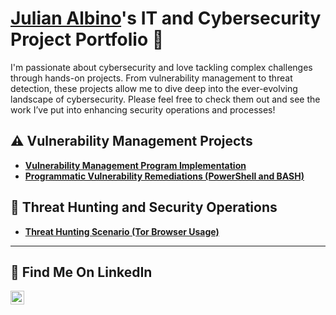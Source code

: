 # <a href="https://https://www.linkedin.com/in/julian-albino-cyber/">Julian Albino</a>'s IT and Cybersecurity Project Portfolio 🔐

I'm passionate about cybersecurity and love tackling complex challenges through hands-on projects. From vulnerability management to threat detection, these projects allow me to dive deep into the ever-evolving landscape of cybersecurity. Please feel free to check them out and see the work I’ve put into enhancing security operations and processes!


## ⚠️ Vulnerability Management Projects

- **[Vulnerability Management Program Implementation](https://github.com/juliancyber0/vulnerability-management-program)**
- **[Programmatic Vulnerability Remediations (PowerShell and BASH)](https://github.com/juliancyber0/programmatic-vulnerability-remediations)**

## 🚨 Threat Hunting and Security Operations

- **[Threat Hunting Scenario (Tor Browser Usage)](https://github.com/juliancyber0/threat-hunting-scenario-tor)**

<hr/>

## 🤳 Find Me On LinkedIn

[<img align="left" alt="___________ | LinkedIn" width="22px" src="https://cdn.jsdelivr.net/npm/simple-icons@v3/icons/linkedin.svg" />][linkedin]

[linkedin]: https://linkedin.com/in/julian-albino-cyber

<!--
<img width="35" alt="image" src="https://github.com/user-attachments/assets/2f41c7cd-5ea8-4475-b451-a37161b6c3fb"> 
<img width="35" alt="image" src="https://github.com/user-attachments/assets/77649969-9910-4994-8b96-74a116cfb2a8">
-->
